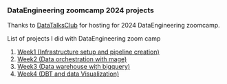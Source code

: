 ### DataEngineering zoomcamp 2024 projects
Thanks to <a href="https://github.com/DataTalksClub/data-engineering-zoomcamp/tree/main">DataTalksClub</a> for hosting for 2024  DataEngineering zoomcamp.


List of projects I did with DataEngineering zoom camp
<ol>
  <li> <a href="./week_1_basics_n_setup">Week1 (Infrastructure setup and pipeline creation)</a></li>
  <li><a href="./week_2_workflow_orchestration">Week2 (Data orchestration with mage)</a></li>
  <li><a href="./week_3_data_warehouse">Week3 (Data warehouse with bigquery)</a></li>
  <li><a href="./week_4_analytics_engineering">Week4 (DBT and data Visualization)</a></li>
</ol>  
